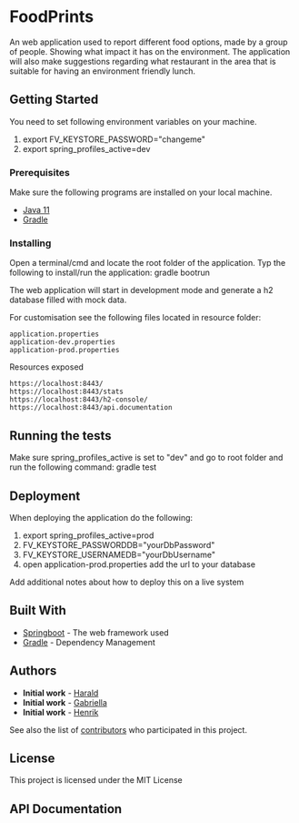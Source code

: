 # FoodPrints

An web application used to report different food options, made by a group of people. Showing what impact it has on the environment. The application will also make suggestions regarding what restaurant in the area that is suitable for having an environment friendly lunch.  
 
## Getting Started

You need to set following environment variables on your machine.

1. export FV_KEYSTORE_PASSWORD="changeme"
2. export spring_profiles_active=dev

### Prerequisites

Make sure the following programs are installed on your local machine.
 
 - [Java 11](https://www.oracle.com/technetwork/java/javase/downloads/jdk11-downloads-5066655.html) <br>
 - [Gradle](https://gradle.org/) 


### Installing

Open a terminal/cmd and locate the root folder of the application. Typ the following to install/run the application: gradle bootrun

The web application will start in development mode and generate a h2 database filled with mock data. 


For customisation see the following files located in resource folder:

```
application.properties
application-dev.properties
application-prod.properties
```

Resources exposed
```
https://localhost:8443/
https://localhost:8443/stats
https://localhost:8443/h2-console/
https://localhost:8443/api.documentation

```


## Running the tests

Make sure spring_profiles_active is set to "dev" and go to root folder and run the following command: gradle test

## Deployment

When deploying the application do the following:

1. export spring_profiles_active=prod
2. FV_KEYSTORE_PASSWORDDB="yourDbPassword"
3. FV_KEYSTORE_USERNAMEDB="yourDbUsername"
4. open application-prod.properties add the url to your database

Add additional notes about how to deploy this on a live system

## Built With

* [Springboot](https://spring.io/projects/spring-boot) - The web framework used
* [Gradle](https://gradle.org/) - Dependency Management

## Authors

* **Initial work** - [Harald](https://github.com/Harald-billstein)
* **Initial work** - [Gabriella](https://github.com/gbjrk)
* **Initial work** - [Henrik](https://github.com/Jaernbrand)


See also the list of [contributors](https://github.com/harald-billstein/foodvoting/graphs/contributors) who participated in this project.

## License

This project is licensed under the MIT License


## API Documentation



